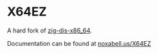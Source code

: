 # X64EZ

A hard fork of [zig-dis-x86_64](https://github.com/kubkon/zig-dis-x86_64).

Documentation can be found at [noxabell.us/X64EZ](https://noxabell.us/X64EZ)